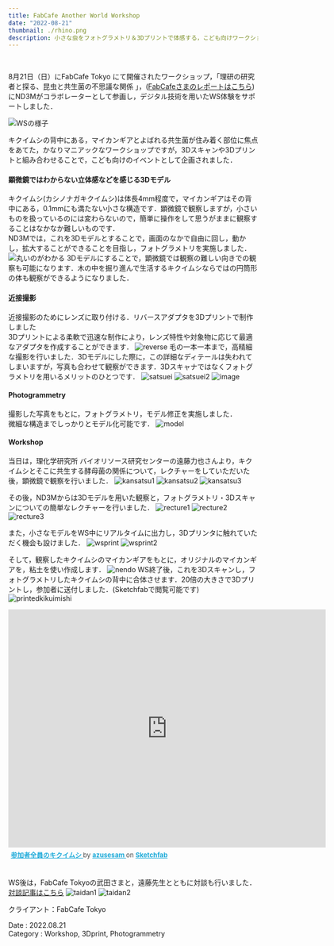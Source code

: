 ```yaml
---
title: FabCafe Another World Workshop 
date: "2022-08-21"
thumbnail: ./rhino.png
description: 小さな虫をフォトグラメトリ＆3Dプリントで体感する，こども向けワークショップ
---
```


<br>

8月21日（日）にFabCafe Tokyo にて開催されたワークショップ，「理研の研究者と探る、昆虫と共生菌の不思議な関係 」，([FabCafeさまのレポートはこちら](https://fabcafe.com/jp/magazine/tokyo/anotherwold_20220821_report))にND3Mがコラボレーターとして参画し，デジタル技術を用いたWS体験をサポートしました．

![WSの様子](./wsall.jpg)

キクイムシの背中にある，マイカンギアとよばれる共生菌が住み着く部位に焦点をあてた，かなりマニアックなワークショップですが，3Dスキャンや3Dプリントと組み合わせることで，こども向けのイベントとして企画されました．

#### 顕微鏡ではわからない立体感などを感じる3Dモデル
キクイムシ(カシノナガキクイムシ)は体長4mm程度で，マイカンギアはその背中にある，0.1mmにも満たない小さな構造です．顕微鏡で観察しますが，小さいものを扱っているのには変わらないので，簡単に操作をして思うがままに観察することはなかなか難しいものです．<br>
ND3Mでは，これを3Dモデルとすることで，画面のなかで自由に回し，動かし，拡大することができることを目指し，フォトグラメトリを実施しました．
![丸いのがわかる](./marui.png)
3Dモデルにすることで，顕微鏡では観察の難しい向きでの観察も可能になります．木の中を掘り進んで生活するキクイムシならではの円筒形の体も観察ができるようになりました．

#### 近接撮影
近接撮影のためにレンズに取り付ける．リバースアダプタを3Dプリントで制作しました<br>
3Dプリントによる柔軟で迅速な制作により，レンズ特性や対象物に応じて最適なアダプタを作成することができます．
![reverse](./reverse.jpg)
毛の一本一本まで，高精細な撮影を行いました．3Dモデルにした際に，この詳細なディテールは失われてしまいますが，写真も合わせて観察ができます．3Dスキャナではなくフォトグラメトリを用いるメリットのひとつです．
![satsuei](./camera.jpg)
![satsuei2](./shooting.jpg)
![image](./kikuisan.jpg)

#### Photogrammetry
撮影した写真をもとに，フォトグラメトリ，モデル修正を実施しました．<br>
微細な構造までしっかりとモデル化可能です．
![model](./photogrammetry.png)

#### Workshop
当日は，理化学研究所 バイオリソース研究センターの遠藤力也さんより，キクイムシとそこに共生する酵母菌の関係について，レクチャーをしていただいた後，顕微鏡で観察を行いました．
![kansatsu1](./ws2.jpg)
![kansatsu2](./kikui.jpg)
![kansatsu3](./ws4.jpg)

その後，ND3Mからは3Dモデルを用いた観察と，フォトグラメトリ・3Dスキャンについての簡単なレクチャーを行いました．
![recture1](./recture1.jpg)
![recture2](./recture2.jpg)
![recture3](./recture3.jpg)

また，小さなモデルをWS中にリアルタイムに出力し，3Dプリンタに触れていただく機会も設けました．
![wsprint](./wsprint1.jpg)
![wsprint2](./wsprint2.jpg)

そして，観察したキクイムシのマイカンギアをもとに，オリジナルのマイカンギアを，粘土を使い作成します．
![nendo](./ws3.jpg)
WS終了後，これを3Dスキャンし，フォトグラメトリしたキクイムシの背中に合体させます．20倍の大きさで3Dプリントし，参加者に送付しました．(Sketchfabで閲覧可能です)
![printedkikuimishi](./printed.jpg)

<div class="sketchfab-embed-wrapper"> <iframe title="参加者全員のキクイムシ" width="640" height="480" frameborder="0" allowfullscreen mozallowfullscreen="true" webkitallowfullscreen="true" allow="autoplay; fullscreen; xr-spatial-tracking" xr-spatial-tracking execution-while-out-of-viewport execution-while-not-rendered web-share src="https://sketchfab.com/models/82a45c0e807e4666b9e2990c897e7b04/embed"> </iframe> <p style="font-size: 13px; font-weight: normal; margin: 5px; color: #4A4A4A;"> <a href="https://sketchfab.com/3d-models/82a45c0e807e4666b9e2990c897e7b04?utm_medium=embed&utm_campaign=share-popup&utm_content=82a45c0e807e4666b9e2990c897e7b04" target="_blank" style="font-weight: bold; color: #1CAAD9;"> 参加者全員のキクイムシ </a> by <a href="https://sketchfab.com/sesam353?utm_medium=embed&utm_campaign=share-popup&utm_content=82a45c0e807e4666b9e2990c897e7b04" target="_blank" style="font-weight: bold; color: #1CAAD9;"> azusesam </a> on <a href="https://sketchfab.com?utm_medium=embed&utm_campaign=share-popup&utm_content=82a45c0e807e4666b9e2990c897e7b04" target="_blank" style="font-weight: bold; color: #1CAAD9;">Sketchfab</a></p></div>

<br>

WS後は，FabCafe Tokyoの武田さまと，遠藤先生とともに対談も行いました．<br>
[対談記事はこちら](https://fabcafe.com/jp/magazine/tokyo/anotherwold_20220821_taidan)
![taidan1](./taidan1.jpg)
![taidan2](./taidan2.jpg)

クライアント：FabCafe Tokyo

Date : 2022.08.21 <br>
Category : Workshop, 3Dprint, Photogrammetry